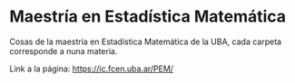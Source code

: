 # Maestría en Estadística Matemática
Cosas de la maestría en Estadística Matemática de la UBA, cada carpeta corresponde a nuna materia.

Link a la página: https://ic.fcen.uba.ar/PEM/
